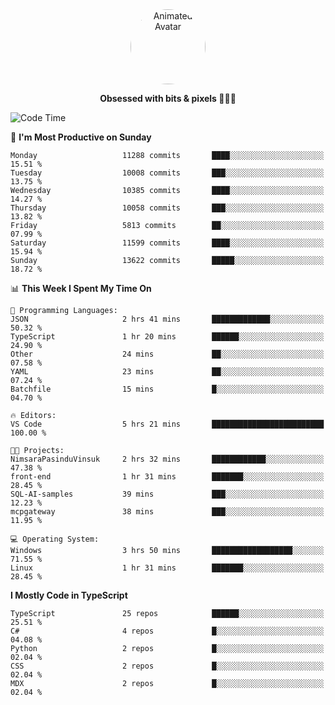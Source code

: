 
<div align="center">
  <img 
    src="https://i.postimg.cc/W1R4TF4j/d6kpuve-c97567cf-518b-4b86-a271-5c89d88d22f7.gif" 
    width="120" 
    height="120" 
    alt="Animated Avatar" 
    style="border-radius: 50%;" 
  />
  
  <strong>Obsessed with bits & pixels 🧑‍💻🎨</strong>
</div>


<!--
### 🛠️ Main Tech Stack

<div align="center">
  <img src="https://cdn.jsdelivr.net/gh/devicons/devicon/icons/javascript/javascript-original.svg" height="25" alt="JavaScript" />
  <img src="https://cdn.jsdelivr.net/gh/devicons/devicon/icons/react/react-original.svg" height="25" alt="React" />
  <img src="https://cdn.jsdelivr.net/gh/devicons/devicon/icons/cplusplus/cplusplus-original.svg" height="25" alt="C++" />
  <img src="https://cdn.jsdelivr.net/gh/devicons/devicon/icons/rust/rust-original.svg" height="25" alt="Rust" />
  <img src="https://cdn.jsdelivr.net/gh/devicons/devicon/icons/java/java-original.svg" height="25" alt="Java" />
  <img src="https://skillicons.dev/icons?i=mysql" height="25" alt="MySQL" />
  <img src="https://skillicons.dev/icons?i=pr" height="25" alt="Premiere Pro" />
</div> -->

<!--START_SECTION:waka-->
![Code Time](http://img.shields.io/badge/Code%20Time-2%2C648%20hrs%2058%20mins-blue)

📅 **I'm Most Productive on Sunday** 

```text
Monday                   11288 commits       ████░░░░░░░░░░░░░░░░░░░░░   15.51 % 
Tuesday                  10008 commits       ███░░░░░░░░░░░░░░░░░░░░░░   13.75 % 
Wednesday                10385 commits       ████░░░░░░░░░░░░░░░░░░░░░   14.27 % 
Thursday                 10058 commits       ███░░░░░░░░░░░░░░░░░░░░░░   13.82 % 
Friday                   5813 commits        ██░░░░░░░░░░░░░░░░░░░░░░░   07.99 % 
Saturday                 11599 commits       ████░░░░░░░░░░░░░░░░░░░░░   15.94 % 
Sunday                   13622 commits       █████░░░░░░░░░░░░░░░░░░░░   18.72 % 
```


📊 **This Week I Spent My Time On** 

```text
💬 Programming Languages: 
JSON                     2 hrs 41 mins       █████████████░░░░░░░░░░░░   50.32 % 
TypeScript               1 hr 20 mins        ██████░░░░░░░░░░░░░░░░░░░   24.90 % 
Other                    24 mins             ██░░░░░░░░░░░░░░░░░░░░░░░   07.58 % 
YAML                     23 mins             ██░░░░░░░░░░░░░░░░░░░░░░░   07.24 % 
Batchfile                15 mins             █░░░░░░░░░░░░░░░░░░░░░░░░   04.70 % 

🔥 Editors: 
VS Code                  5 hrs 21 mins       █████████████████████████   100.00 % 

🐱‍💻 Projects: 
NimsaraPasinduVinsuk     2 hrs 32 mins       ████████████░░░░░░░░░░░░░   47.38 % 
front-end                1 hr 31 mins        ███████░░░░░░░░░░░░░░░░░░   28.45 % 
SQL-AI-samples           39 mins             ███░░░░░░░░░░░░░░░░░░░░░░   12.23 % 
mcpgateway               38 mins             ███░░░░░░░░░░░░░░░░░░░░░░   11.95 % 

💻 Operating System: 
Windows                  3 hrs 50 mins       ██████████████████░░░░░░░   71.55 % 
Linux                    1 hr 31 mins        ███████░░░░░░░░░░░░░░░░░░   28.45 % 
```

**I Mostly Code in TypeScript** 

```text
TypeScript               25 repos            ██████░░░░░░░░░░░░░░░░░░░   25.51 % 
C#                       4 repos             █░░░░░░░░░░░░░░░░░░░░░░░░   04.08 % 
Python                   2 repos             █░░░░░░░░░░░░░░░░░░░░░░░░   02.04 % 
CSS                      2 repos             █░░░░░░░░░░░░░░░░░░░░░░░░   02.04 % 
MDX                      2 repos             █░░░░░░░░░░░░░░░░░░░░░░░░   02.04 % 
```




<!--END_SECTION:waka-->
